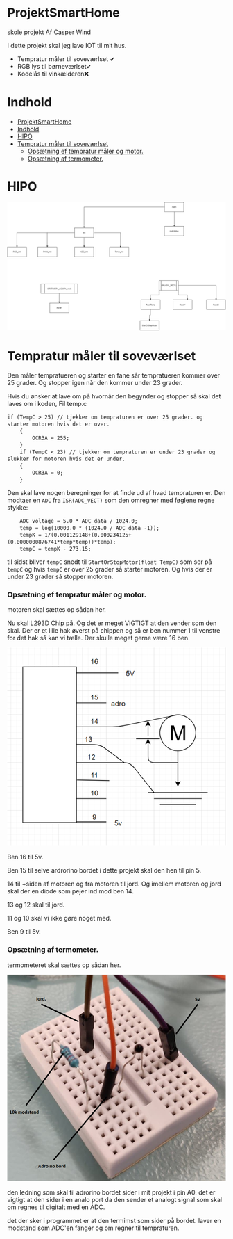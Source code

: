 ﻿# ProjektSmartHome
 skole projekt Af Casper Wind

I dette projekt skal jeg lave IOT til mit hus.
<ul>
<li>Tempratur måler til soveværlset ✔</li>
<li>RGB lys til børneværlset✔</li>
<li>Kodelås til vinkælderen❌</li>
</ul>

# Indhold


- [ProjektSmartHome](#projektsmarthome)
- [Indhold](#indhold)
- [HIPO](#hipo)
- [Tempratur måler til soveværlset](#tempratur-måler-til-soveværlset)
    - [Opsætning ef tempratur måler og motor.](#opsætning-ef-tempratur-måler-og-motor)
    - [Opsætning af termometer.](#opsætning-af-termometer)


# HIPO
![HIPO](Hipo.png)



# Tempratur måler til soveværlset


Den måler tempratueren og starter en fane sår tempratueren kommer over 25 grader.
Og stopper igen når den kommer under 23 grader.

Hvis du ønsker at lave om på hvornår den begynder og stopper så skal det laves om i koden, Fil temp.c

```
if (TempC > 25) // tjekker om tempraturen er over 25 grader. og starter motoren hvis det er over.
	{
		OCR3A = 255;
	}
	if (TempC < 23) // tjekker om tempraturen er under 23 grader og slukker for motoren hvis det er under.
	{
		OCR3A = 0;
	}
```
Den skal lave nogen beregninger for at finde ud af hvad tempraturen er. Den modtaer en ```ADC``` fra ``` ISR(ADC_VECT) ``` som den omregner med føglene regne stykke:
```
    ADC_voltage = 5.0 * ADC_data / 1024.0;
	temp = log(10000.0 * (1024.0 / ADC_data -1));
	tempK = 1/(0.001129148+(0.000234125+(0.0000000876741*temp*temp))*temp);
	tempC = tempK - 273.15; 
```
til sidst bliver ```tempC``` snedt til ```StartOrStopMotor(float TempC)``` som ser på ```tempC``` og hvis ```tempC``` er over 25 grader så starter motoren. Og hvis der er under 23 grader så stopper motoren.

### Opsætning ef tempratur måler og motor.

motoren skal sættes op sådan her.

Nu skal L293D Chip på. Og det er meget VIGTIGT at den vender som den skal. Der er et lille hak øverst på chippen og så er ben nummer 1 til venstre for det hak så kan vi tælle. Der skulle meget gerne være 16 ben. 

![Motor setup](motorsetup.png)

Ben 16 til 5v.

Ben 15 til selve ardrorino bordet i dette projekt skal den hen til pin 5.

14 til +siden af motoren og fra motoren til jord. Og imellem motoren og jord skal der en diode som pejer ind mod ben 14.

13 og 12 skal til jord.

11 og 10 skal vi ikke gøre noget med.

Ben 9 til 5v.

### Opsætning af termometer.

termometeret skal sættes op sådan her.

![termometersetup](termometersetup.png)

den ledning som skal til adrorino bordet sider i mit projekt i pin A0. det er vigtigt at den sider i en analo port da den sender et analogt signal som skal om regnes til digitalt med en ADC.

det der sker i programmet er at den termimst som sider på bordet. laver en modstand som ADC'en fanger og om regner til tempraturen.